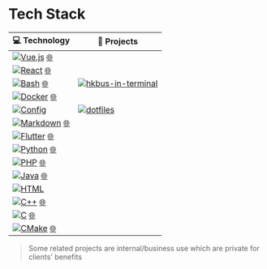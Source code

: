 # Tech Stack

<!-- START OF PROFILE STACK, DO NOT REMOVE -->
| 💻 **Technology** | 🚀 **Projects** |
| - | - |
| [![Vue.js](https://img.shields.io/static/v1?label=&message=Vue.js&color=4FC08D&logo=vuedotjs&logoColor=FFFFFF)](https://github.com/marc-ko?tab=repositories&q=&type=&language=vue&sort=) [🌐](https://vuejs.org/) |
| [![React](https://img.shields.io/static/v1?label=&message=React&color=61DAFB&logo=react&logoColor=FFFFFF)](https://github.com/marc-ko?tab=repositories&q=&type=&language=typescript&sort=stargazers) [🌐](https://react.dev/) | |
| [![Bash](https://img.shields.io/static/v1?label=&message=Bash&color=4EAA25&logo=gnubash&logoColor=FFFFFF)](https://github.com/marc-ko?tab=repositories&q=&type=&language=shell) [🌐](https://www.gnu.org/software/bash/) | [![hkbus-in-terminal](https://img.shields.io/static/v1?label=&message=ustbus-on-terminal&color=000605&logo=github&logoColor=FFFFFF&labelColor=000605)](https://github.com/marc-ko/ustbus-on-terminal) |
| [![Docker](https://img.shields.io/static/v1?label=&message=Docker&color=2496ED&logo=docker&logoColor=FFFFFF)](https://github.com/marc-ko?tab=repositories&q=&type=&language=Dockerfile) [🌐](https://docker.com/) | |
| [![Config](https://img.shields.io/static/v1?label=&message=Config&color=E50695&logo=diaspora&logoColor=FFFFFF)](#) | [![dotfiles](https://img.shields.io/static/v1?label=&message=dotfiles&color=000605&logo=github&logoColor=FFFFFF&labelColor=000605)](https://github.com/marc-ko/dotfiles) |
| [![Markdown](https://img.shields.io/static/v1?label=&message=Markdown&color=000000&logo=markdown&logoColor=FFFFFF)](#) [🌐](https://en.wikipedia.org/wiki/Markdown) | |
| [![Flutter](https://img.shields.io/static/v1?label=&message=Flutter&color=02569B&logo=flutter&logoColor=FFFFFF)](https://github.com/marc-ko?tab=repositories&q=&type=&language=dart) [🌐](https://flutter.dev/) |  |
| [![Python](https://img.shields.io/static/v1?label=&message=Python&color=3C78A9&logo=python&logoColor=FFFFFF)](https://github.com/marc-ko?tab=repositories&language=Python) [🌐](https://www.python.org/) | |
| [![PHP](https://img.shields.io/static/v1?label=&message=PHP&color=777BB4&logo=php&logoColor=FFFFFF)](https://github.com/marc-ko?tab=repositories&language=PHP) [🌐](https://www.php.net/) | |
| [![Java](https://img.shields.io/static/v1?label=&message=Java&color=007396&logo=java&logoColor=FFFFFF)](https://github.com/marc-ko?tab=repositories&language=Java) [🌐](https://www.java.com/) |  |
| [![HTML](https://img.shields.io/static/v1?label=&message=HTML&color=E34F26&logo=html5&logoColor=FFFFFF)]([#](https://github.com/marc-ko?tab=repositories&language=HTML)) |  |
| [![C++](https://img.shields.io/static/v1?label=&message=cpp&color=02569B&logo=cplusplus&logoColor=FFFFFF)](https://github.com/marc-ko?tab=repositories&q=&type=&language=vue&sort=) [🌐](https://en.wikipedia.org/wiki/C%2B%2B) | |
| [![C](https://img.shields.io/static/v1?label=&message=c&color=02569B&logo=c&logoColor=FFFFFF)](https://github.com/marc-ko?tab=repositories&q=&type=&language=vue&sort=) [🌐](https://en.wikipedia.org/wiki/C_(programming_language)) |
| [![CMake](https://img.shields.io/static/v1?label=&message=cmake&color=02569B&logo=cmake&logoColor=FFFFFF)](https://github.com/marc-ko?tab=repositories&q=&type=&language=vue&sort=) [🌐](https://en.wikipedia.org/wiki/CMake) |

<!-- END OF PROFILE STACK, DO NOT REMOVE -->
> Some related projects are internal/business use which are private for clients' benefits
